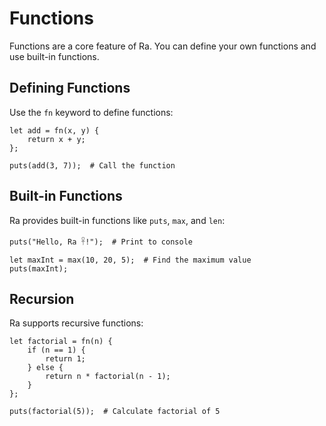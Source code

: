 # Functions

Functions are a core feature of Ra. You can define your own functions and use built-in functions.

## Defining Functions
Use the `fn` keyword to define functions:
```ra
let add = fn(x, y) {
    return x + y;
};

puts(add(3, 7));  # Call the function
```

## Built-in Functions
Ra provides built-in functions like `puts`, `max`, and `len`:
```ra
puts("Hello, Ra 𓋹!");  # Print to console

let maxInt = max(10, 20, 5);  # Find the maximum value
puts(maxInt);
```

## Recursion
Ra supports recursive functions:
```ra
let factorial = fn(n) {
    if (n == 1) {
        return 1;
    } else {
        return n * factorial(n - 1);
    }
};

puts(factorial(5));  # Calculate factorial of 5
```